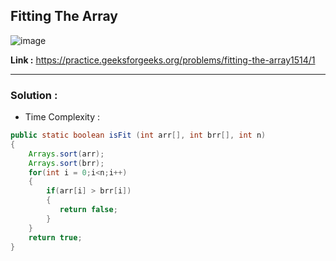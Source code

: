 ## Fitting The Array

![image](https://user-images.githubusercontent.com/23376002/192727910-0a9966b1-7c95-47ee-aab6-f1e0d47a3c9b.png)

**Link :** https://practice.geeksforgeeks.org/problems/fitting-the-array1514/1


--------------------------------------------------------------------------------------------------------------------------------------------------------


### Solution :

- Time Complexity :


```java
public static boolean isFit (int arr[], int brr[], int n) 
{
    Arrays.sort(arr);
    Arrays.sort(brr);
    for(int i = 0;i<n;i++)
    {
        if(arr[i] > brr[i])
        {
           return false;
        }
    }
    return true;
}

```


